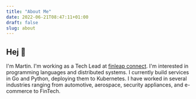 ```yaml
---
title: "About Me"
date: 2022-06-21T08:47:11+01:00
draft: false
slug: about
---
```


## Hej :wave:

I'm Martin. I'm working as a Tech Lead at [finleap connect](https://connect.finleap.com). I'm interested
in programming languages and distributed systems. I currently build services in Go and Python, deploying
them to Kubernetes. I have worked in several industries ranging from automotive, aerospace, security appliances,
and e-commerce to FinTech.
